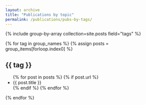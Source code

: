 ```yaml
---
layout: archive
title: "Publications by topic"
permalink: /publications/pubs-by-tags/
---
```


{% include group-by-array collection=site.posts field="tags" %}

{% for tag in group_names %}
  {% assign posts = group_items[forloop.index0] %}
  <h2 id="{{ tag | slugify }}" class="archive__subtitle">{{ tag }}</h2>
  <ul>
  {% for post in posts %}
    {% if post.url %}
        <li>{{ post.title }}</li>
    {% endif %}
  {% endfor %}
  </ul>
{% endfor %}
  

